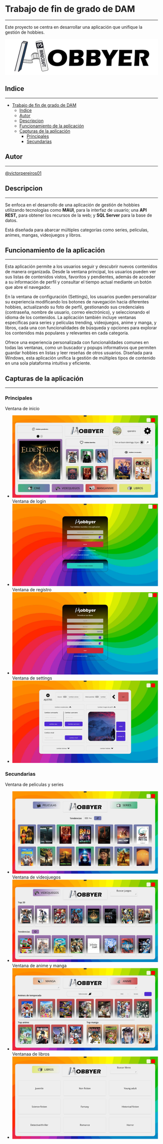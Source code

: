 # Trabajo de fin de grado de DAM
----------


Este proyecto se centra en desarrollar una aplicación que unifique la gestión de hobbies.


![Logo](Resources/Images/titulomayus.png)

## Indice
----------
- [Trabajo de fin de grado de DAM](#trabajo-de-fin-de-grado-de-dam)
  - [Indice](#indice)
  - [Autor](#autor)
  - [Descripcion](#descripcion)
  - [Funcionamiento de la aplicación](#funcionamiento-de-la-aplicación)
  - [Capturas de la aplicación](#capturas-de-la-aplicación)
    - [Principales](#principales)
    - [Secundarias](#secundarias)



## Autor
----------

[@victorpereiros01](https://www.github.com/victorpereiros01)


## Descripcion
----------

Se enfoca en el desarrollo de una aplicación de gestión de hobbies utilizando tecnologías como **MAUI**, para la interfaz de usuario; una **API REST,** para obtener los recursos de la web; y **SQL Server** para la base de datos.

Está diseñada para abarcar múltiples categorías como series, peliculas, animes, mangas, videojuegos y libros.

## Funcionamiento de la aplicación
----------
Esta aplicación permite a los usuarios seguir y descubrir nuevos contenidos de manera organizada. Desde la ventana principal, los usuarios pueden ver sus listas de contenidos vistos, favoritos y pendientes, además de acceder a su información de perfil y consultar el tiempo actual mediante un botón que abre el navegador.


En la ventana de configuración (Settings), los usuarios pueden personalizar su experiencia modificando los botones de navegación hacia diferentes hobbies, actualizando su foto de perfil, gestionando sus credenciales (contraseña, nombre de usuario, correo electrónico), y seleccionando el idioma de los contenidos. La aplicación también incluye ventanas específicas para series y películas trending, videojuegos, anime y manga, y libros, cada una con funcionalidades de búsqueda y opciones para explorar los contenidos más populares y relevantes en cada categoría.


Ofrece una experiencia personalizada con funcionalidades comunes en todas las ventanas, como un buscador y popups informativos que permiten guardar hobbies en listas y leer reseñas de otros usuarios. Diseñada para Windows, esta aplicación unifica la gestión de múltiples tipos de contenido en una sola plataforma intuitiva y eficiente.


## Capturas de la aplicación
----------


### Principales
Ventana de inicio
- ![alt text](image-4.png)
Ventana de login 
- ![alt text](image-5.png)
Ventana de registro
- ![alt text](image-6.png)
Ventana de settings
- ![alt text](image-7.png)

### Secundarias
Ventana de peliculas y series
- ![alt text](image-8.png)
Ventana de videojuegos
- ![alt text](image-9.png)
Ventana de anime y manga
- ![alt text](image-10.png)
Ventanaa de libros
- ![alt text](image-11.png)